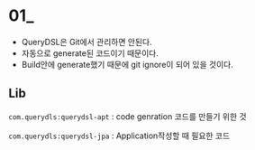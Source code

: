 # 01_

- QueryDSL은 Git에서 관리하면 안된다.
- 자동으로 generate된 코드이기 때문이다.
- Build안에 generate했기 때문에 git ignore이 되어 있을 것이다.



## Lib

`com.querydls:querydsl-apt` : code genration 코드를 만들기 위한 것

`com.querydls:querydsl-jpa` : Application작성할 때 필요한 코드





